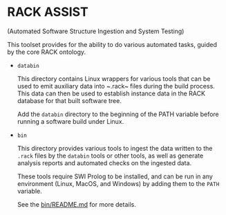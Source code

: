 RACK ASSIST
===========

(Automated Software Structure Ingestion and System Testing)

This toolset provides for the ability to do various automated tasks,
guided by the core RACK ontology.


* `databin`

   This directory contains Linux wrappers for various tools that can
   be used to emit auxiliary data into ~.rack~ files during the build
   process. This data can then be used to establish instance data in
   the RACK database for that built software tree.

   Add the `databin` directory to the beginning of the PATH variable
   before running a software build under Linux.

* `bin`

   This directory provides various tools to ingest the data written to
   the `.rack` files by the `databin` tools or other tools, as well as
   generate analysis reports and automated checks on the ingested
   data.

   These tools require SWI Prolog to be installed, and can be run in
   any environment (Linux, MacOS, and Windows) by adding them to the
   `PATH` variable.

   See the [bin/README.md](bin/README.md) for more details.

